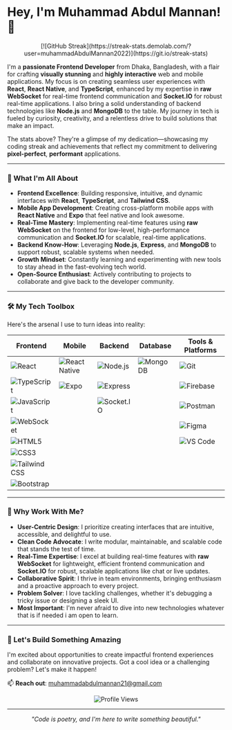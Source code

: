 # Hey, I'm Muhammad Abdul Mannan! 👋

<p align="center">
  <!-- <img src="https://github-readme-streak-stats.herokuapp.com/?user=muhammadAbdulMannan2022&theme=highcontrast&hide_border=true" alt="Muhammad's GitHub Streak" width="400" /> -->
  [![GitHub Streak](https://streak-stats.demolab.com/?user=muhammadAbdulMannan2022)](https://git.io/streak-stats)
  
</p>

I'm a **passionate Frontend Developer** from Dhaka, Bangladesh, with a flair for crafting **visually stunning** and **highly interactive** web and mobile applications. My focus is on creating seamless user experiences with **React**, **React Native**, and **TypeScript**, enhanced by my expertise in **raw WebSocket** for real-time frontend communication and **Socket.IO** for robust real-time applications. I also bring a solid understanding of backend technologies like **Node.js** and **MongoDB** to the table. My journey in tech is fueled by curiosity, creativity, and a relentless drive to build solutions that make an impact.

The stats above? They're a glimpse of my dedication—showcasing my coding streak and achievements that reflect my commitment to delivering **pixel-perfect**, **performant** applications.

---

### 🚀 What I'm All About

- **Frontend Excellence**: Building responsive, intuitive, and dynamic interfaces with **React**, **TypeScript**, and **Tailwind CSS**.
- **Mobile App Development**: Creating cross-platform mobile apps with **React Native** and **Expo** that feel native and look awesome.
- **Real-Time Mastery**: Implementing real-time features using **raw WebSocket** on the frontend for low-level, high-performance communication and **Socket.IO** for scalable, real-time applications.
- **Backend Know-How**: Leveraging **Node.js**, **Express**, and **MongoDB** to support robust, scalable systems when needed.
- **Growth Mindset**: Constantly learning and experimenting with new tools to stay ahead in the fast-evolving tech world.
- **Open-Source Enthusiast**: Actively contributing to projects to collaborate and give back to the developer community.

---

### 🛠️ My Tech Toolbox

Here's the arsenal I use to turn ideas into reality:

| **Frontend** | **Mobile** | **Backend** | **Database** | **Tools & Platforms** |
|--------------|------------|-------------|--------------|-----------------------|
| ![React](https://img.shields.io/badge/-React-61DAFB?logo=react&logoColor=white&style=flat-square) | ![React Native](https://img.shields.io/badge/-React%20Native-61DAFB?logo=react&logoColor=white&style=flat-square) | ![Node.js](https://img.shields.io/badge/-Node.js-339933?logo=node.js&logoColor=white&style=flat-square) | ![MongoDB](https://img.shields.io/badge/-MongoDB-47A248?logo=mongodb&logoColor=white&style=flat-square) | ![Git](https://img.shields.io/badge/-Git-F05032?logo=git&logoColor=white&style=flat-square) |
| ![TypeScript](https://img.shields.io/badge/-TypeScript-3178C6?logo=typescript&logoColor=white&style=flat-square) | ![Expo](https://img.shields.io/badge/-Expo-000020?logo=expo&logoColor=white&style=flat-square) | ![Express](https://img.shields.io/badge/-Express-000000?logo=express&logoColor=white&style=flat-square) | | ![Firebase](https://img.shields.io/badge/-Firebase-FFCA28?logo=firebase&logoColor=black&style=flat-square) |
| ![JavaScript](https://img.shields.io/badge/-JavaScript-F7DF1E?logo=javascript&logoColor=black&style=flat-square) | | ![Socket.IO](https://img.shields.io/badge/-Socket.IO-010101?logo=socket.io&logoColor=white&style=flat-square) | | ![Postman](https://img.shields.io/badge/-Postman-FF6C37?logo=postman&logoColor=white&style=flat-square) |
| ![WebSocket](https://img.shields.io/badge/-WebSocket-010101?logo=websocket&logoColor=white&style=flat-square) | | | | ![Figma](https://img.shields.io/badge/-Figma-F24E1E?logo=figma&logoColor=white&style=flat-square) |
| ![HTML5](https://img.shields.io/badge/-HTML5-E34F26?logo=html5&logoColor=white&style=flat-square) | | | | ![VS Code](https://img.shields.io/badge/-VS%20Code-007ACC?logo=visual-studio-code&logoColor=white&style=flat-square) |
| ![CSS3](https://img.shields.io/badge/-CSS3-1572B6?logo=css3&logoColor=white&style=flat-square) | | | | |
| ![Tailwind CSS](https://img.shields.io/badge/-Tailwind%20CSS-06B6D4?logo=tailwind-css&logoColor=white&style=flat-square) | | | | |
| ![Bootstrap](https://img.shields.io/badge/-Bootstrap-7952B3?logo=bootstrap&logoColor=white&style=flat-square) | | | | |

---

### 🌟 Why Work With Me?

- **User-Centric Design**: I prioritize creating interfaces that are intuitive, accessible, and delightful to use.
- **Clean Code Advocate**: I write modular, maintainable, and scalable code that stands the test of time.
- **Real-Time Expertise**: I excel at building real-time features with **raw WebSocket** for lightweight, efficient frontend communication and **Socket.IO** for robust, scalable applications like chat or live updates.
- **Collaborative Spirit**: I thrive in team environments, bringing enthusiasm and a proactive approach to every project.
- **Problem Solver**: I love tackling challenges, whether it's debugging a tricky issue or designing a sleek UI.
- **Most Important**: I'm never afraid to dive into new technologies whatever that is if needed i am open to learn.

---

### 🌱 Let's Build Something Amazing

I'm excited about opportunities to create impactful frontend experiences and collaborate on innovative projects. Got a cool idea or a challenging problem? Let's make it happen!

📫 **Reach out**: [muhammadabdulmannan21@gmail.com](mailto:muhammadabdulmannan21@gmail.com)

<p align="center">
  <img src="https://komarev.com/ghpvc/?username=muhammadAbdulMannan2022&style=flat-square&color=blue" alt="Profile Views" />
</p>

---

<p align="center">
  <i>"Code is poetry, and I'm here to write something beautiful."</i>
</p>
